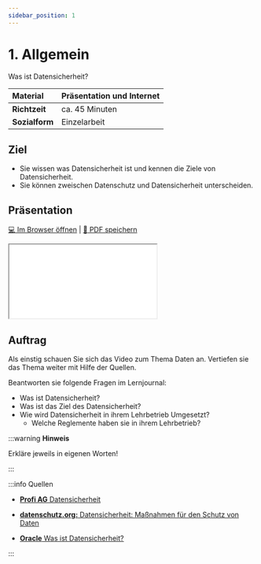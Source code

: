 ```yaml
---
sidebar_position: 1
---
```


# 1. Allgemein

Was ist Datensicherheit?

| **Material**   | Präsentation und Internet                     |
| :------------- | :-------------------------------------------- |
| **Richtzeit**  | ca. 45 Minuten                                |
| **Sozialform** | Einzelarbeit                                  |

## Ziel

* Sie wissen was Datensicherheit ist und kennen die Ziele von Datensicherheit.
* Sie können zweischen Datenschutz und Datensicherheit unterscheiden.

<!---
## Video

[![IMAGE ALT TEXT HERE](https://via.placeholder.com/600x400)](https://www.youtube.com/watch?v=k1BneeJTDcU&ab_channel=boburnham)
--->

## Präsentation

[:computer: Im Browser öffnen](pathname:///slides/12_datensicherheit/01_allgemein) | [:floppy_disk: PDF speichern](pathname:///slides/12_datensicherheit/01_allgemein)

<iframe src="/bbzbl-modul-231/slides/12_datensicherheit/01_allgemein"></iframe>


## Auftrag

Als einstig schauen Sie sich das Video zum Thema Daten an. Vertiefen sie das Thema weiter mit Hilfe der Quellen.

Beantworten sie folgende Fragen im Lernjournal:

- Was ist Datensicherheit?
- Was ist das Ziel des Datensicherheit?
- Wie wird Datensicherheit in ihrem Lehrbetrieb Umgesetzt?
  - Welche Reglemente haben sie in ihrem Lehrbetrieb?

:::warning **Hinweis**

Erkläre jeweils in eigenen Worten!

:::

:::info Quellen

- [**Profi AG** Datensicherheit](https://www.profi-ag.de/netzwerk-und-security/datensicherheit/#:~:text=Definition%3A%20Datensicherheit&text=Datensicherheit%20verfolgt%20also%20das%20Ziel,Sicherheit%20von%20Daten%20zu%20gew%C3%A4hrleisten.)

- [**datenschutz.org:** Datensicherheit: Maßnahmen für den Schutz von Daten](https://www.datenschutz.org/datensicherheit-massnahmen/)

- [**Oracle** Was ist Datensicherheit?](https://www.oracle.com/ch-de/security/database-security/what-is-data-security/)

:::